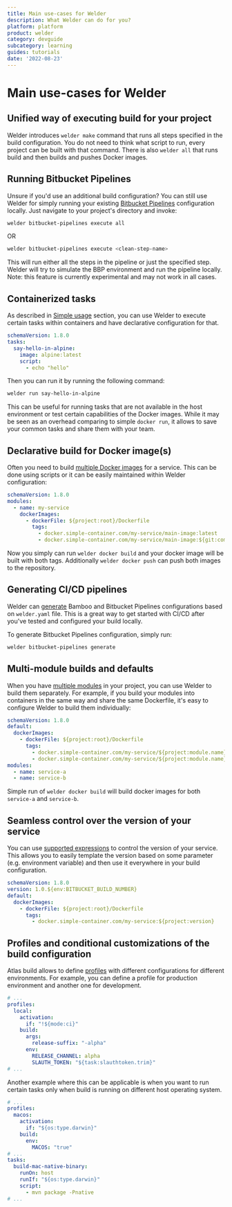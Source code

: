 ```yaml
---
title: Main use-cases for Welder
description: What Welder can do for you?
platform: platform
product: welder
category: devguide
subcategory: learning
guides: tutorials
date: '2022-08-23'
---
```


# Main use-cases for Welder

## Unified way of executing build for your project

Welder introduces `welder make` command that runs all steps specified in the build configuration. You do not
need to think what script to run, every project can be built with that command. There is also `welder all` that 
runs build and then builds and pushes Docker images.

## Running Bitbucket Pipelines

Unsure if you'd use an additional build configuration? You can still use Welder for simply running
your existing [Bitbucket Pipelines](/platform/tool/welder/howto/running-bitbucket-pipelines/) configuration locally. 
Just navigate to your project's directory and invoke: 

```bash
welder bitbucket-pipelines execute all
```
OR
```bash
welder bitbucket-pipelines execute <clean-step-name>
```

This will run either all the steps in the pipeline or just the specified step. Welder will try to simulate the 
BBP environment and run the pipeline locally. Note: this feature is currently experimental and may not work in all cases.

## Containerized tasks

As described in [Simple usage](/platform/tool/welder/howto/simple-usage/) section, you can use Welder to execute certain
tasks within containers and have declarative configuration for that.

```yaml
schemaVersion: 1.8.0
tasks:
  say-hello-in-alpine:
    image: alpine:latest
    script:
      - echo "hello"
```
Then you can run it by running the following command:
```bash
welder run say-hello-in-alpine
```

This can be useful for running tasks that are not available in the host environment or test certain capabilities of the
Docker images. While it may be seen as an overhead comparing to simple `docker run`, it allows to save your common tasks
and share them with your team.

## Declarative build for Docker image(s)

Often you need to build [multiple Docker images](/platform/tool/welder/howto/build-and-test-service/#docker-images) 
for a service. This can be done using scripts or it can be easily maintained within Welder configuration:

```yaml
schemaVersion: 1.8.0
modules:
  - name: my-service
    dockerImages:
      - dockerFile: ${project:root}/Dockerfile
        tags:
          - docker.simple-container.com/my-service/main-image:latest
          - docker.simple-container.com/my-service/main-image:${git:commit.short}
```
Now you simply can run `welder docker build` and your docker image will be built with both tags. Additionally 
`welder docker push` can push both images to the repository.

## Generating CI/CD pipelines

Welder can [generate](/platform/tool/welder/howto/generating-ci-cd-pipelines) Bamboo and Bitbucket Pipelines 
configurations based on `welder.yaml` file. This is a great way to get started with CI/CD after you've tested 
and configured your build locally.

To generate Bitbucket Pipelines configuration, simply run:

```bash
welder bitbucket-pipelines generate
```

## Multi-module builds and defaults

When you have [multiple modules](/platform/tool/welder/howto/build-and-test-service/#multi-module-builds) in your 
project, you can use Welder to build them separately. For example, if you build your modules into containers in 
the same way and share the same Dockerfile, it's easy to configure Welder to build them individually:

```yaml
schemaVersion: 1.8.0
default:
  dockerImages:
    - dockerFile: ${project:root}/Dockerfile
      tags:
        - docker.simple-container.com/my-service/${project:module.name}:latest
        - docker.simple-container.com/my-service/${project:module.name}:${git:commit.short}
modules:
  - name: service-a
  - name: service-b
```

Simple run of `welder docker build` will build docker images for both `service-a` and `service-b`.

## Seamless control over the version of your service

You can use [supported expressions](/platform/tool/welder/howto/expressions) to control the version of your service. 
This allows you to easily template the version based on some parameter (e.g. environment variable) and then use it 
everywhere in your build configuration.

```yaml
schemaVersion: 1.8.0
version: 1.0.${env:BITBUCKET_BUILD_NUMBER}
default:
  dockerImages:
    - dockerFile: ${project:root}/Dockerfile
      tags:
        - docker.simple-container.com/my-service:${project:version}
```

## Profiles and conditional customizations of the build configuration

Atlas build allows to define [profiles](/platform/tool/welder/howto/profiles-and-modes) with different configurations for 
different environments. For example, you can define a profile for production environment and another one for development.

```yaml
# ...
profiles:
  local:
    activation:
      if: "!${mode:ci}"
    build:
      args:
        release-suffix: "-alpha"
      env:
        RELEASE_CHANNEL: alpha
        SLAUTH_TOKEN: "${task:slauthtoken.trim}"
# ...
```

Another example where this can be applicable is when you want to run certain tasks only when build is running on 
different host operating system.

```yaml
# ...
profiles:
  macos:
    activation:
      if: "${os:type.darwin}"
    build:
      env:
        MACOS: "true"
# ...
tasks:
  build-mac-native-binary:
    runOn: host
    runIf: "${os:type.darwin}"
    script:
      - mvn package -Pnative
# ...
```